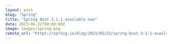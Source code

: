 ```yaml
---
layout: post
blog: "Spring"
title: "Spring Boot 3.1.1 available now"
date: 2023-06-22T00:00:00Z
image: images/spring.png
remote_url: "https://spring.io/blog/2023/06/22/spring-boot-3-1-1-available-now"
---
```

